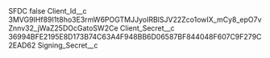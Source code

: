 <?xml version="1.0" encoding="UTF-8"?>
<CustomMetadata xmlns="http://soap.sforce.com/2006/04/metadata" xmlns:xsi="http://www.w3.org/2001/XMLSchema-instance" xmlns:xsd="http://www.w3.org/2001/XMLSchema">
    <label>SFDC</label>
    <protected>false</protected>
    <values>
        <field>Client_Id__c</field>
        <value xsi:type="xsd:string">3MVG9IHf89I1t8ho3E3rmW6POGTMJJyoIRBlSJV22Zco1owIX_mCy8_epO7vZnnv32_jWaZ25DOcGatoSW2Ce</value>
    </values>
    <values>
        <field>Client_Secret__c</field>
        <value xsi:type="xsd:string">36994BFE2195E8D173B74C63A4F948BB6D06587BF844048F607C9F279C2EAD62</value>
    </values>
    <values>
        <field>Signing_Secret__c</field>
        <value xsi:nil="true"/>
    </values>
</CustomMetadata>
